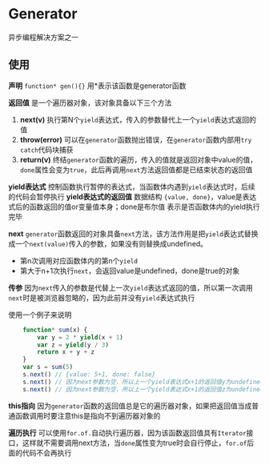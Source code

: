# Generator
异步编程解决方案之一

## 使用
**声明** `function* gen(){}` 用*表示该函数是generator函数

**返回值** 是一个遍历器对象，该对象具备以下三个方法
1. **next(v)** 执行第N个`yield`表达式，传入的参数替代上一个`yield`表达式返回的值
2. **throw(error)** 可以在`generator`函数抛出错误，在`generator`函数内部用`try catch`代码块捕获
3. **return(v)** 终结`generator`函数的遍历，传入的值就是返回对象中value的值，`done`属性会变为`true`，此后再调用`next`方法返回值都是已结束状态的返回值

**yield表达式** 控制函数执行暂停的表达式，当函数体内遇到`yield`表达式时，后续的代码会暂停执行
**yield表达式的返回值** 数据结构 `{value, done}`，value是表达式后的函数返回的值or变量值本身；done是布尔值 表示是否函数体内的yield执行完毕

**next** `generator`函数返回的对象具备`next`方法，该方法作用是把`yield`表达式替换成一个`next(value)`传入的参数，如果没有则替换成undefined。
- 第n次调用对应函数体内的第n个`yield`
- 第大于n+1次执行`next`，会返回value是undefined，done是true的对象

**传参** 因为`next`传入的参数是代替上一次`yield`表达式返回的值，所以第一次调用`next`时是被浏览器忽略的，因为此前并没有`yield`表达式执行

使用一个例子来说明
```javascript
    function* sum(x) {
        var y = 2 * yield(x + 1)
        var z = yield(y / 3)
        return x + y + z
    }
    var s = sum(5)
    s.next() // {value: 5+1, done: false}
    s.next() // 因为next参数为空，所以上一个yield表达式x+1的返回值y为undefined/3 = NaN, {value: undefined/3, done: false}, 
    s.next() // 因为next参数为空，所以上一个yield表达式x+1的返回值z为undefined+NaN+x, {value: undefined+NaN+x, done: true}
```

**this指向** 因为`generator`函数的返回值总是它的遍历器对象，如果把返回值当成普通函数调用时要注意this是指向不到遍历器对象的

**遍历执行** 可以使用`for.of.`自动执行遍历器，因为该函数返回值具有`Iterator`接口，这样就不需要调用next方法，当`done`属性变为true时会自行停止，`for.of`后面的代码不会再执行


